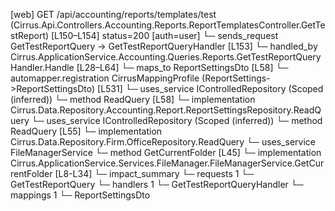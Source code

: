 [web] GET /api/accounting/reports/templates/test  (Cirrus.Api.Controllers.Accounting.Reports.ReportTemplatesController.GetTestReport)  [L150–L154] status=200 [auth=user]
  └─ sends_request GetTestReportQuery -> GetTestReportQueryHandler [L153]
    └─ handled_by Cirrus.ApplicationService.Accounting.Queries.Reports.GetTestReportQueryHandler.Handle [L28–L64]
      └─ maps_to ReportSettingsDto [L58]
        └─ automapper.registration CirrusMappingProfile (ReportSettings->ReportSettingsDto) [L531]
      └─ uses_service IControlledRepository<ReportSettings> (Scoped (inferred))
        └─ method ReadQuery [L58]
          └─ implementation Cirrus.Data.Repository.Accounting.Report.ReportSettingsRepository.ReadQuery
      └─ uses_service IControlledRepository<Office> (Scoped (inferred))
        └─ method ReadQuery [L55]
          └─ implementation Cirrus.Data.Repository.Firm.OfficeRepository.ReadQuery
      └─ uses_service FileManagerService
        └─ method GetCurrentFolder [L45]
          └─ implementation Cirrus.ApplicationService.Services.FileManager.FileManagerService.GetCurrentFolder [L8-L34]
  └─ impact_summary
    └─ requests 1
      └─ GetTestReportQuery
    └─ handlers 1
      └─ GetTestReportQueryHandler
    └─ mappings 1
      └─ ReportSettingsDto

